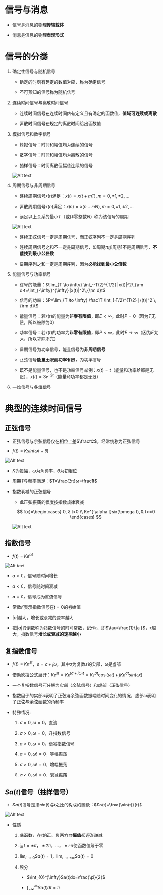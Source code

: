 # 信号与消息
* 信号是消息的物理**传输载体**

* 消息是信息的物理**表现形式**

# 信号的分类
1. 确定性信号与随机信号
    * 确定的时刻有确定的数值对应，称为确定信号

    * 不可预知的信号称为随机信号

2. 连续时间信号与离散时间信号
    * 连续时间信号在连续时间内有定义且有确定的函数值，**值域可连续或离散**

    * 离散时间信号在规定的离散时间给出函数值

3. 模拟信号和数字信号
    * 模拟信号：时间和幅值均为连续的信号

    * 数字信号：时间和幅值均为离散的信号

    * 抽样信号：时间离散但幅值连续的信号

    ![Alt text](image-296.png)

3. 周期信号与非周期信号
    * 连续周期信号$x(t)$满足：$x(t)=x(t+mT),m=0,±1,±2,...$

    * 离散周期信号$x(n)$满足：$x(n)=x(n+mN),m=0,±1,±2,...$

    * 满足以上关系的最小$T$（或非零整数$N$）称为该信号的周期

    ![Alt text](image-286.png)

    * 连续正弦信号一定是周期信号，而正弦序列不一定是周期序列

    * 连续周期信号之和不一定是周期信号，如周期$π$加周期$1$不是周期信号，**不能找到最小公倍数**

    * 周期序列之和一定是周期序列，因为**必能找到最小公倍数**

4. 能量信号与功率信号

    * 信号的能量：$\lim_{T \to \infty} \int_{-T/2}^{T/2} |x(t)|^2\,{\rm d}t=\int_{-\infty}^{\infty} |x(t)|^2\,{\rm d}t$
    
    * 信号的功率：$P=\lim_{T \to \infty} \frac1T \int_{-T/2}^{T/2} |x(t)|^2 \,{\rm d}t$


    * 能量信号：若$x(t)$的能量为**非零有限值**，即$E<\infty$，此时$P=0$（因为$T$无限，所以被除为$0$）

    * 功率信号：若$x(t)$的功率为**非零有限值**，即$P<\infty$，此时$E\to \infty$（因为$E$太大，所以才除不完）

    * 周期信号为功率信号，能量信号为**非周期信号**

    * 正弦信号**能量无限而功率有限**，为功率信号

    * 既不是能量信号，也不是功率信号举例：$x(t)=t$（能量和功率给都是无限），$x(t)=3e^{-2t}$（能量和功率都是无限）
    
5. 一维信号与多维信号

# 典型的连续时间信号

## 正弦信号
* 正弦信号与余弦信号仅在相位上差$\fracπ2$，经常统称为正弦信号

* $f(t)=K sin(\omega t+\theta)$

![Alt text](image-76.png)     

* $K$为振幅，$\omega$为角频率，$\theta$为初相位

* 周期$T$与频率满足：$T=\frac{2π}ω=\frac1f$

* 指数衰减的正弦信号

    * 此正弦振荡的幅度按指数规律衰减

    $$
    f(x)=\begin{cases}
        0, & t<0 \\
        Ke^{-\alpha t}sin(\omega t), & t>=0
    \end{cases}
    $$

    ![Alt text](image-77.png)       


## 指数信号    

* $f(t)=Ke^{\alpha t}$

![Alt text](image-74.png)    

* $a>0$，信号随时间增长

* $a<0$，信号随时间衰减

* $a=0$，信号成为直流信号

* 常数$K$表示指数信号在$t=0$的初始值

* $|a|$越大，增长或衰减的速率越大

* 把$|a|$的倒数称为指数信号的时间常数，记作$\tau$，即$\tau=\frac{1}{|a|}$，τ越大，指数信号**增长或衰减的速率越小**

## 复指数信号
* $f(t)=Ke^{st}$，$s=\sigma+j\omega$，其中$\sigma$为复数$s$的实部，$\omega$是虚部

* 借助欧拉公式展开：$Ke^{st}=Ke^{(\sigma +j\omega)t}=Ke^{\sigma t}\cos(\omega t)+jKe^{\sigma t}sin(\omega t)$

* 一个复指数信号可分解为实部（余弦信号）和虚部（正弦信号）
* 指数因子的实部$\sigma$表明了正弦与余弦函数振幅随时间变化的情况，虚部$\omega$表明了正弦与余弦函数的角频率

* 特殊情况:
    1. $\sigma =0,\omega=0$，直流

    2. $\sigma >0,\omega=0$，升指数信号

    3. $\sigma <0,\omega=0$，衰减指数信号

    4. $\sigma =0,\omega!=0$，等幅振荡

    5. $\sigma >0,\omega!=0$，增幅振荡

    6. $\sigma <0,\omega!=0$，衰减振荡

## $Sa(t)$信号（抽样信号）
* $Sa(t)$信号是指$sin(t)$与$t$之比的构成的函数：$Sa(t)=\frac{\sin(t)}{t}$

![Alt text](image-83.png)    

* 性质
    1. 偶函数，在$t$的正、负两方向**幅值**都逐渐递减

    2. 当$t=±π，±2π，...，±nπ$使函数值等于零
    
    3. $\lim_{t \to 0}Sa(t)=1$，$\lim_{t \to \pm \infty}Sa(t)=0$

    4. 积分

        * $\int_{0}^{\infty}Sa(t)dx=\frac{\pi}{2}$

        * $\int_{-\infty}^{\infty}Sa(t)dt=\pi$ 
